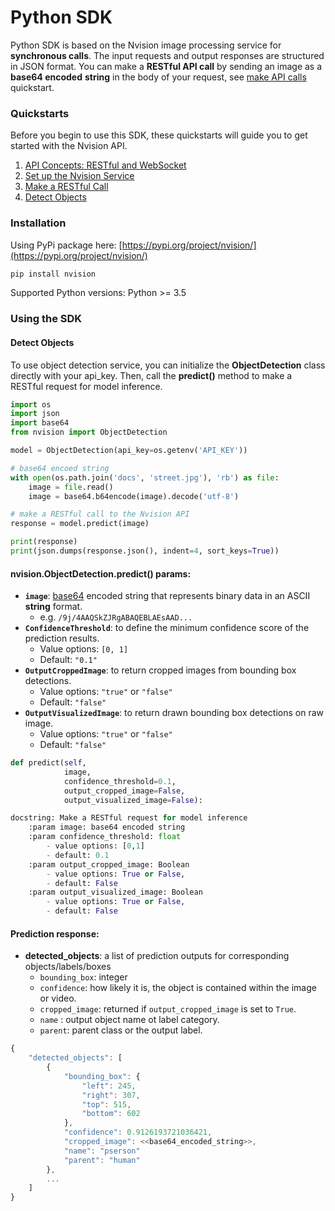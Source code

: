 # Python SDK

Python SDK is based on the Nvision image processing service for **synchronous calls**. The input requests and output responses are structured in JSON format. You can make a **RESTful API call** by sending an image as a **base64 encoded** **string** in the body of your request, see [make API calls](https://nvision-docs.nipa.cloud/quickstarts/make-a-restful-call) quickstart.

### Quickstarts

Before you begin to use this SDK, these quickstarts will guide you to get started with the Nvision API.

1. [API Concepts: RESTful and WebSocket](https://nvision-docs.nipa.cloud/api-concepts/restful-calls)
2. [Set up the Nvision Service](https://nvision-docs.nipa.cloud/quickstarts/set-up-the-nvision-service)
3. [Make a RESTful Call](https://nvision-docs.nipa.cloud/quickstarts/make-a-restful-call)
4. [Detect Objects](https://nvision-docs.nipa.cloud/how-to-guides/detect-objects)

### Installation

Using PyPi package here: [https://pypi.org/project/nvision/](https://pypi.org/project/nvision/)

```bash
pip install nvision
```

Supported Python versions: Python &gt;= 3.5

### Using the SDK

#### Detect Objects

To use object detection service, you can initialize the **ObjectDetection** class directly with your api\_key. Then, call the **predict\(\)** method to make a RESTful request for model inference.

```python
import os
import json
import base64
from nvision import ObjectDetection

model = ObjectDetection(api_key=os.getenv('API_KEY'))

# base64 encoed string
with open(os.path.join('docs', 'street.jpg'), 'rb') as file:
    image = file.read()
    image = base64.b64encode(image).decode('utf-8')

# make a RESTful call to the Nvision API
response = model.predict(image)

print(response)
print(json.dumps(response.json(), indent=4, sort_keys=True))
```

#### **nvision.ObjectDetection.predict\(\) params:**

* **`image`**: [base64](https://en.wikipedia.org/wiki/Base64) encoded string that represents binary data in an ASCII **string** format.
  *  e.g. `/9j/4AAQSkZJRgABAQEBLAEsAAD...`
* **`ConfidenceThreshold`**: to define the minimum confidence score of the prediction results.
  * Value options: `[0, 1]`
  * Default: `"0.1"`
* **`OutputCroppedImage`**: to return cropped images from bounding box detections.
  * Value options: `"true"` or `"false"`
  * Default: `"false"`
* **`OutputVisualizedImage`**: to return drawn bounding box detections on raw image.
  * Value options: `"true"` or `"false"`
  * Default: `"false"`

```python
def predict(self,
            image,
            confidence_threshold=0.1,
            output_cropped_image=False,
            output_visualized_image=False):

docstring: Make a RESTful request for model inference 
    :param image: base64 encoded string
    :param confidence_threshold: float
        - value options: [0,1]
        - default: 0.1
    :param output_cropped_image: Boolean
        - value options: True or False,
        - default: False
    :param output_visualized_image: Boolean
        - value options: True or False,
        - default: False
```

#### **Prediction response:**

* **detected\_objects**: a list of prediction outputs for corresponding objects/labels/boxes
  * `bounding_box`: integer
  * `confidence`: how likely it is, the object is contained within the image or video.
  * `cropped_image`: returned if `output_cropped_image` is set to `True`.
  * `name` : output object name ot label category.
  * `parent`: parent class or the output label.

```javascript
{
    "detected_objects": [
        {
            "bounding_box": {
                "left": 245,
                "right": 307,
                "top": 515,
                "bottom": 602
            },
            "confidence": 0.9126193721036421,
            "cropped_image": <<base64_encoded_string>>,
            "name": "pserson"
            "parent": "human"
        },
        ...
    ]
}
```

